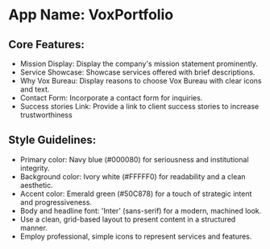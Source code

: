 # **App Name**: VoxPortfolio

## Core Features:

- Mission Display: Display the company's mission statement prominently.
- Service Showcase: Showcase services offered with brief descriptions.
- Why Vox Bureau: Display reasons to choose Vox Bureau with clear icons and text.
- Contact Form: Incorporate a contact form for inquiries.
- Success stories Link: Provide a link to client success stories to increase trustworthiness

## Style Guidelines:

- Primary color: Navy blue (#000080) for seriousness and institutional integrity.
- Background color: Ivory white (#FFFFF0) for readability and a clean aesthetic.
- Accent color: Emerald green (#50C878) for a touch of strategic intent and progressiveness.
- Body and headline font: 'Inter' (sans-serif) for a modern, machined look.
- Use a clean, grid-based layout to present content in a structured manner.
- Employ professional, simple icons to represent services and features.